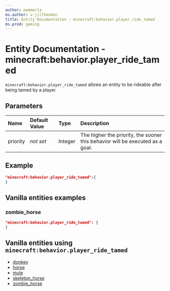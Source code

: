 ```yaml
---
author: mammerla
ms.author: v-jillheaden
title: Entity Documentation - minecraft:behavior.player_ride_tamed
ms.prod: gaming
---
```


# Entity Documentation - minecraft:behavior.player_ride_tamed

`minecraft:behavior.player_ride_tamed` allows an entity to be rideable after being tamed by a player.

## Parameters

|Name |Default Value  |Type  |Description  |
|:----------|:----------|:----------|:----------|
|priority|*not set*|Integer|The higher the priority, the sooner this behavior will be executed as a goal.|

## Example

```json
"minecraft:behavior.player_ride_tamed":{
}
```

## Vanilla entities examples

### zombie_horse

```json
"minecraft:behavior.player_ride_tamed": {
}
```

## Vanilla entities using `minecraft:behavior.player_ride_tamed`

- [donkey](../../../../Source/VanillaBehaviorPack_Snippets/entities/donkey.md)
- [horse](../../../../Source/VanillaBehaviorPack_Snippets/entities/horse.md)
- [mule](../../../../Source/VanillaBehaviorPack_Snippets/entities/mule.md)
- [skeleton_horse](../../../../Source/VanillaBehaviorPack_Snippets/entities/skeleton_horse.md)
- [zombie_horse](../../../../Source/VanillaBehaviorPack_Snippets/entities/zombie_horse.md)
